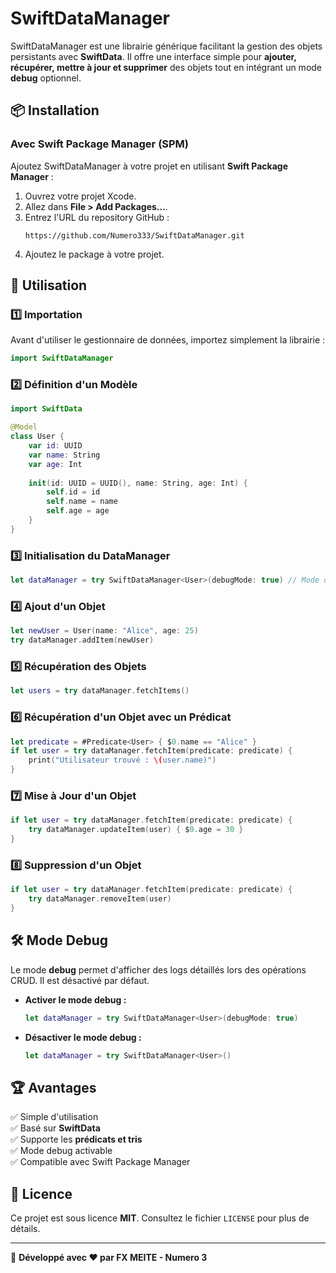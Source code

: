 # SwiftDataManager

SwiftDataManager est une librairie générique facilitant la gestion des objets persistants avec **SwiftData**. Il offre une interface simple pour **ajouter, récupérer, mettre à jour et supprimer** des objets tout en intégrant un mode **debug** optionnel.

## 📦 Installation

### Avec Swift Package Manager (SPM)
Ajoutez SwiftDataManager à votre projet en utilisant **Swift Package Manager** :

1. Ouvrez votre projet Xcode.
2. Allez dans **File > Add Packages...**.
3. Entrez l'URL du repository GitHub :
   ```
   https://github.com/Numero333/SwiftDataManager.git
   ```
4. Ajoutez le package à votre projet.

## 🚀 Utilisation

### **1️⃣ Importation**
Avant d'utiliser le gestionnaire de données, importez simplement la librairie :

```swift
import SwiftDataManager
```

### **2️⃣ Définition d'un Modèle**

```swift
import SwiftData

@Model
class User {
    var id: UUID
    var name: String
    var age: Int
    
    init(id: UUID = UUID(), name: String, age: Int) {
        self.id = id
        self.name = name
        self.age = age
    }
}
```

### **3️⃣ Initialisation du DataManager**

```swift
let dataManager = try SwiftDataManager<User>(debugMode: true) // Mode debug activé
```

### **4️⃣ Ajout d'un Objet**

```swift
let newUser = User(name: "Alice", age: 25)
try dataManager.addItem(newUser)
```

### **5️⃣ Récupération des Objets**

```swift
let users = try dataManager.fetchItems()
```

### **6️⃣ Récupération d'un Objet avec un Prédicat**

```swift
let predicate = #Predicate<User> { $0.name == "Alice" }
if let user = try dataManager.fetchItem(predicate: predicate) {
    print("Utilisateur trouvé : \(user.name)")
}
```

### **7️⃣ Mise à Jour d'un Objet**

```swift
if let user = try dataManager.fetchItem(predicate: predicate) {
    try dataManager.updateItem(user) { $0.age = 30 }
}
```

### **8️⃣ Suppression d'un Objet**

```swift
if let user = try dataManager.fetchItem(predicate: predicate) {
    try dataManager.removeItem(user)
}
```

## 🛠 Mode Debug
Le mode **debug** permet d'afficher des logs détaillés lors des opérations CRUD. Il est désactivé par défaut.

- **Activer le mode debug :**
  ```swift
  let dataManager = try SwiftDataManager<User>(debugMode: true)
  ```
- **Désactiver le mode debug :**
  ```swift
  let dataManager = try SwiftDataManager<User>()
  ```

## 🏆 Avantages
✅ Simple d'utilisation<br>
✅ Basé sur **SwiftData**<br>
✅ Supporte les **prédicats et tris**<br>
✅ Mode debug activable<br>
✅ Compatible avec Swift Package Manager

## 📄 Licence
Ce projet est sous licence **MIT**. Consultez le fichier `LICENSE` pour plus de détails.

---

🎯 **Développé avec ❤️ par FX MEITE - Numero 3**

